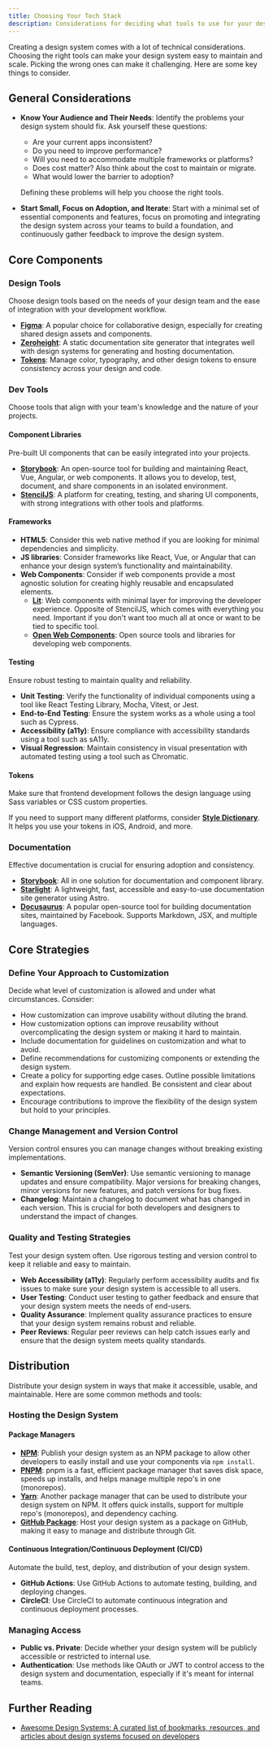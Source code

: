 ```yaml
---
title: Choosing Your Tech Stack
description: Considerations for deciding what tools to use for your design system.
---
```


Creating a design system comes with a lot of technical considerations. Choosing the right tools can make your design system easy to maintain and scale. Picking the wrong ones can make it challenging. Here are some key things to consider.

## General Considerations

- **Know Your Audience and Their Needs**: Identify the problems your design system should fix. Ask yourself these questions:
  - Are your current apps inconsistent?
  - Do you need to improve performance?
  - Will you need to accommodate multiple frameworks or platforms?
  - Does cost matter? Also think about the cost to maintain or migrate.
  - What would lower the barrier to adoption?

  Defining these problems will help you choose the right tools.

- **Start Small, Focus on Adoption, and Iterate**: Start with a minimal set of essential components and features, focus on promoting and integrating the design system across your teams to build a foundation, and continuously gather feedback to improve the design system.

## Core Components

### Design Tools

Choose design tools based on the needs of your design team and the ease of integration with your development workflow.

- [**Figma**](https://www.figma.com/): A popular choice for collaborative design, especially for creating shared design assets and components.
- [**Zeroheight**](https://zeroheight.com/): A static documentation site generator that integrates well with design systems for generating and hosting documentation.
- [**Tokens**](https://designsystem.digital.gov/design-tokens/): Manage color, typography, and other design tokens to ensure consistency across your design and code.

### Dev Tools

Choose tools that align with your team's knowledge and the nature of your projects.

#### Component Libraries

Pre-built UI components that can be easily integrated into your projects.

- [**Storybook**](https://storybook.js.org/): An open-source tool for building and maintaining React, Vue, Angular, or web components. It allows you to develop, test, document, and share components in an isolated environment.
- [**StencilJS**](https://stenciljs.com/): A platform for creating, testing, and sharing UI components, with strong integrations with other tools and platforms.

#### Frameworks

- **HTML5**: Consider this web native method if you are looking for minimal dependencies and simplicity.
- **JS libraries**: Consider frameworks like React, Vue, or Angular that can enhance your design system’s functionality and maintainability.
- **Web Components**: Consider if web components provide a most agnostic solution for creating highly reusable and encapsulated elements.
  - [**Lit**](https://lit.dev/): Web components with minimal layer for improving the developer experience. Opposite of StencilJS, which comes with everything you need. Important if you don't want too much all at once or want to be tied to specific tool.
  - [**Open Web Components**](https://open-wc.org/): Open source tools and libraries for developing web components.

#### Testing

Ensure robust testing to maintain quality and reliability.

- **Unit Testing**: Verify the functionality of individual components using a tool like React Testing Library, Mocha, Vitest, or Jest.
- **End-to-End Testing**: Ensure the system works as a whole using a tool such as Cypress.
- **Accessibility (a11y)**: Ensure compliance with accessibility standards using a tool such as sA11y.
- **Visual Regression**: Maintain consistency in visual presentation with automated testing using a tool such as Chromatic.

#### Tokens

Make sure that frontend development follows the design language using Sass variables or CSS custom properties.

If you need to support many different platforms, consider [**Style Dictionary**](https://styledictionary.com/). It helps you use your tokens in iOS, Android, and more.


### Documentation

Effective documentation is crucial for ensuring adoption and consistency.

- [**Storybook**](https://storybook.js.org/): All in one solution for documentation and component library.
- [**Starlight**](https://starlight.astro.build/): A lightweight, fast, accessible and easy-to-use documentation site generator using Astro.
- [**Docusaurus**](https://docusaurus.io/): A popular open-source tool for building documentation sites, maintained by Facebook. Supports Markdown, JSX, and multiple languages.

## Core Strategies

### Define Your Approach to Customization

Decide what level of customization is allowed and under what circumstances. Consider:

- How customization can improve usability without diluting the brand.
- How customization options can improve reusability without overcomplicating the design system or making it hard to maintain.
- Include documentation for guidelines on customization and what to avoid.
- Define recommendations for customizing components or extending the design system.
- Create a policy for supporting edge cases. Outline possible limitations and explain how requests are handled. Be consistent and clear about expectations.
- Encourage contributions to improve the flexibility of the design system but hold to your principles.

### Change Management and Version Control

Version control ensures you can manage changes without breaking existing implementations.

- **Semantic Versioning (SemVer)**: Use semantic versioning to manage updates and ensure compatibility. Major versions for breaking changes, minor versions for new features, and patch versions for bug fixes.
- **Changelog**: Maintain a changelog to document what has changed in each version. This is crucial for both developers and designers to understand the impact of changes.

### Quality and Testing Strategies

Test your design system often. Use rigorous testing and version control to keep it reliable and easy to maintain.

- **Web Accessibility (a11y)**: Regularly perform accessibility audits and fix issues to make sure your design system is accessible to all users.
- **User Testing**: Conduct user testing to gather feedback and ensure that your design system meets the needs of end-users.
- **Quality Assurance**: Implement quality assurance practices to ensure that your design system remains robust and reliable.
- **Peer Reviews**: Regular peer reviews can help catch issues early and ensure that the design system meets quality standards.

## Distribution

Distribute your design system in ways that make it accessible, usable, and maintainable. Here are some common methods and tools:

### Hosting the Design System

#### Package Managers

- [**NPM**](https://www.npmjs.com/): Publish your design system as an NPM package to allow other developers to easily install and use your components via `npm install`.
- [**PNPM**](https://pnpm.io/): pnpm is a fast, efficient package manager that saves disk space, speeds up installs, and helps manage multiple repo's in one (monorepos).
- [**Yarn**](https://yarnpkg.com/): Another package manager that can be used to distribute your design system on NPM. It offers quick installs, support for multiple repo's (monorepos), and dependency caching.
- [**GitHub Package**](https://docs.github.com/en/packages): Host your design system as a package on GitHub, making it easy to manage and distribute through Git.

#### Continuous Integration/Continuous Deployment (CI/CD)

Automate the build, test, deploy, and distribution of your design system.

- **GitHub Actions**: Use GitHub Actions to automate testing, building, and deploying changes.
- **CircleCI**: Use CircleCI to automate continuous integration and continuous deployment processes.

### Managing Access

- **Public vs. Private**: Decide whether your design system will be publicly accessible or restricted to internal use.
- **Authentication**: Use methods like OAuth or JWT to control access to the design system and documentation, especially if it's meant for internal teams.

## Further Reading

- [Awesome Design Systems: A curated list of bookmarks, resources, and articles about design systems focused on developers](https://github.com/klaufel/awesome-design-systems?tab=readme-ov-file#ui-design-tools)
